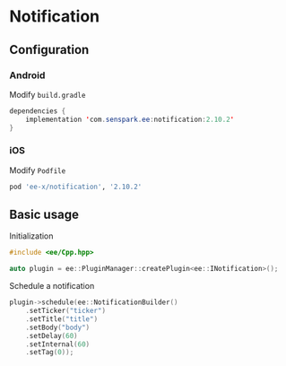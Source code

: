 # Notification
## Configuration
### Android
Modify `build.gradle`
```java
dependencies {
    implementation 'com.senspark.ee:notification:2.10.2'
}
```

### iOS
Modify `Podfile`
```ruby
pod 'ee-x/notification', '2.10.2'
```

## Basic usage
Initialization
```cpp
#include <ee/Cpp.hpp>

auto plugin = ee::PluginManager::createPlugin<ee::INotification>();
```

Schedule a notification
```cpp
plugin->schedule(ee::NotificationBuilder()
    .setTicker("ticker")
    .setTitle("title")
    .setBody("body")
    .setDelay(60)
    .setInternal(60)
    .setTag(0));
```